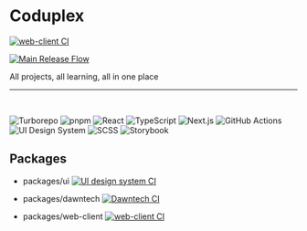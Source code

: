# Coduplex

[![web-client CI](https://github.com/jaemin96/Coduplex/actions/workflows/release_main.yml/badge.svg/badge.svg)](https://github.com/jaemin96/Coduplex/actions/workflows/release_main.yml)

[![Main Release Flow](https://github.com/jaemin96/Coduplex/actions/workflows/release_main.yml/badge.svg)](https://github.com/jaemin96/Coduplex/actions/workflows/release_main.yml)

All projects, all learning, all in one place

---

<br />

![Turborepo](https://img.shields.io/badge/Turborepo-000000?style=for-the-badge&logo=turbo&logoColor=white)
![pnpm](https://img.shields.io/badge/pnpm-222222?style=for-the-badge&logo=pnpm&logoColor=F69220)
![React](https://img.shields.io/badge/React-20232a?style=for-the-badge&logo=react&logoColor=61DAFB)
![TypeScript](https://img.shields.io/badge/TypeScript-3178c6?style=for-the-badge&logo=typescript&logoColor=white)
![Next.js](https://img.shields.io/badge/Next.js-000000?style=for-the-badge&logo=next.js&logoColor=white)
![GitHub Actions](https://img.shields.io/badge/GitHub_Actions-2088FF?style=for-the-badge&logo=githubactions&logoColor=white)
![UI Design System](https://img.shields.io/badge/UI%20Design%20System-111111?style=for-the-badge&logo=storybook&logoColor=FF4785)
![SCSS](https://img.shields.io/badge/SCSS-CC6699?style=for-the-badge&logo=sass&logoColor=white)
![Storybook](https://img.shields.io/badge/Storybook-FF4785?style=for-the-badge&logo=storybook&logoColor=white)

## Packages

- packages/ui [![UI design system CI](https://github.com/jaemin96/Coduplex/actions/workflows/ci-ui.yml/badge.svg)](https://github.com/jaemin96/Coduplex/actions/workflows/ci-ui.yml)

- packages/dawntech [![Dawntech CI](https://github.com/jaemin96/Coduplex/actions/workflows/ci-dawntech.yml/badge.svg)](https://github.com/jaemin96/Coduplex/actions/workflows/ci-dawntech.yml)

- packages/web-client [![web-client CI](https://github.com/jaemin96/Coduplex/actions/workflows/.github/workflows/ci-webClient.yml/badge.svg/badge.svg)](https://github.com/jaemin96/Coduplex/actions/workflows/.github/workflows/ci-webClient.yml)
